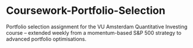 # Coursework-Portfolio-Selection
Portfolio selection assignment for the VU Amsterdam Quantitative Investing course – extended weekly from a momentum-based S&amp;P 500 strategy to advanced portfolio optimisations.
